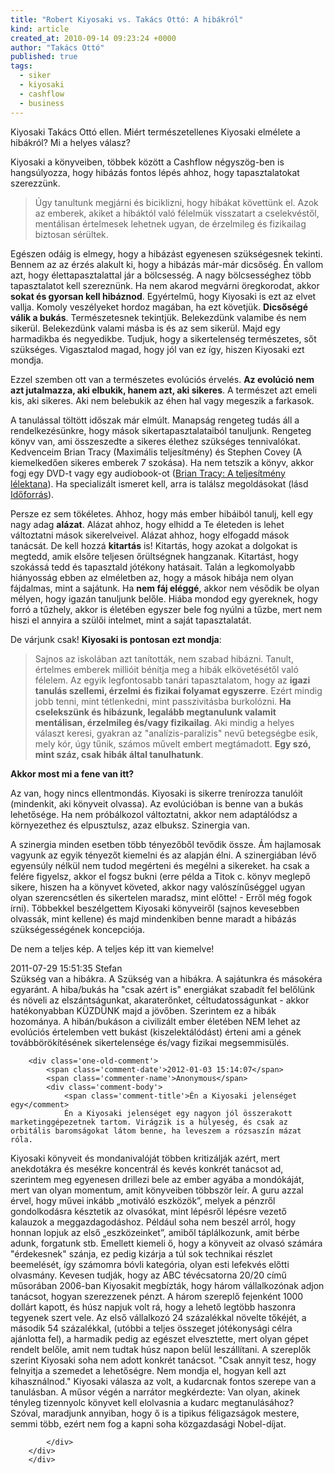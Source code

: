 ```yaml
---
title: "Robert Kiyosaki vs. Takács Ottó: A hibákról"
kind: article
created_at: 2010-09-14 09:23:24 +0000
author: "Takács Ottó"
published: true
tags: 
  - siker
  - kiyosaki
  - cashflow
  - business
---
```

<!-- #Robert Kiyosaki vs. Takács Ottó: A hibákról -->

Kiyosaki Takács Ottó ellen. Miért természetellenes Kiyosaki elmélete a hibákról? Mi a helyes válasz?

<!--break-->

Kiyosaki a könyveiben, többek között a Cashflow négyszög-ben is hangsúlyozza, hogy hibázás fontos lépés ahhoz, hogy tapasztalatokat szerezzünk.

>Úgy tanultunk megjárni és biciklizni, hogy hibákat követtünk el. Azok az emberek, akiket a hibáktól való félelmük visszatart a cselekvéstől, mentálisan értelmesek lehetnek ugyan, de érzelmileg és fizikailag biztosan sérültek.

Egészen odáig is elmegy, hogy a hibázást egyenesen szükségesnek tekinti. Bennem az az érzés alakult ki, hogy a hibázás már-már dicsőség. Én vallom azt, hogy élettapasztalattal jár a bölcsesség. A nagy bölcsességhez több tapasztalatot kell szereznünk. Ha nem akarod megvárni öregkorodat, akkor __sokat és gyorsan kell hibáznod__. Egyértelmű, hogy Kiyosaki is ezt az elvet vallja. Komoly veszélyeket hordoz magában, ha ezt követjük. __Dicsőségé válik a bukás__. Természetesnek tekintjük. Belekezdünk valamibe és nem sikerül. Belekezdünk valami másba is és az sem sikerül. Majd egy harmadikba és negyedikbe. Tudjuk, hogy a sikertelenség természetes, sőt szükséges. Vigasztalod magad, hogy jól van ez így, hiszen Kiyosaki ezt mondja.

Ezzel szemben ott van a természetes evolúciós érvelés. __Az evolúció nem azt jutalmazza, aki elbukik, hanem azt, aki sikeres__. A természet azt emeli kis, aki sikeres. Aki nem belebukik az éhen hal vagy megeszik a farkasok.

A tanulással töltött időszak már elmúlt. Manapság rengeteg tudás áll a rendelkezésünkre, hogy mások sikertapasztalataiból tanuljunk. Rengeteg könyv van, ami összeszedte a sikeres élethez szükséges tennivalókat. Kedvenceim Brian Tracy (Maximális teljesítmény) és Stephen Covey (A kiemelkedően sikeres emberek 7 szokása). Ha nem tetszik a könyv, akkor fogj egy DVD-t vagy egy audiobook-ot ([Brian Tracy: A teljesítmény lélektana](http://www.qualityontime.eu/review/brian-tracy-maximalis-teljesitmeny)). Ha specializált ismeret kell, arra is találsz megoldásokat (lásd [Időforrás](http://www.qualityontime.eu/review/idoforras-doubravszky-gyorgy)).

Persze ez sem tökéletes. Ahhoz, hogy más ember hibáiból tanulj, kell egy nagy adag __alázat__. Alázat ahhoz, hogy elhidd a Te életeden is lehet változtatni mások sikerelveivel. Alázat ahhoz, hogy elfogadd mások tanácsát. De kell hozzá __kitartás__ is! Kitartás, hogy azokat a dolgokat is megtedd, amik elsőre teljesen őrültségnek hangzanak. Kitartást, hogy szokássá tedd és tapasztald jótékony hatásait. Talán a legkomolyabb hiányosság ebben az elméletben az, hogy a mások hibája nem olyan fájdalmas, mint a sajátunk. Ha __nem fáj eléggé__, akkor nem vésődik be olyan mélyen, hogy igazán tanuljunk belőle. Hiába mondod egy gyereknek, hogy forró a tűzhely, akkor is életében egyszer bele fog nyúlni a tűzbe, mert nem hiszi el annyira a szülői intelmet, mint a saját tapasztalatát.

De várjunk csak! __Kiyosaki is pontosan ezt mondja__:

>Sajnos az iskolában azt tanították, nem szabad hibázni. Tanult, értelmes emberek millióit bénítja meg a hibák elkövetésétől való félelem. Az egyik legfontosabb tanári tapasztalatom, hogy az __igazi tanulás szellemi, érzelmi és fizikai folyamat egyszerre__. Ezért mindig jobb tenni, mint tétlenkedni, mint passzivitásba burkolózni. __Ha cselekszünk és hibázunk, legalább megtanulunk valamit mentálisan, érzelmileg és/vagy fizikailag__. Aki mindig a helyes választ keresi, gyakran az "analízis-paralízis" nevű betegségbe esik, mely kór, úgy tűnik, számos művelt embert megtámadott. __Egy szó, mint száz, csak hibák által tanulhatunk__.

__Akkor most mi a fene van itt?__

Az van, hogy nincs ellentmondás. Kiyosaki is sikerre trenírozza tanulóit (mindenkit, aki könyveit olvassa). Az evolúcióban is benne van a bukás lehetősége. Ha nem próbálkozol változtatni, akkor nem adaptálódsz a környezethez és elpusztulsz, azaz elbuksz. Szinergia van.

A szinergia minden esetben több tényezőből tevődik össze. Ám hajlamosak vagyunk az egyik tényezőt kiemelni és az alapján élni. A szinergiában lévő egyensúly nélkül nem tudod megérteni és megélni a sikereket. ha csak a felére figyelsz, akkor el fogsz bukni (erre példa a Titok c. könyv meglepő sikere, hiszen ha a könyvet követed, akkor nagy valószínűséggel ugyan olyan szerencsétlen és sikertelen maradsz, mint előtte! - Erről még fogok írni). Többekkel beszélgettem Kiyosaki könyveiről (sajnos kevesebben olvassák, mint kellene) és majd mindenkiben benne maradt a hibázás szükségességének koncepciója. 

De nem a teljes kép. A teljes kép itt van kiemelve!



<div class='old-comments'>
		<div class='one-old-comment'>
			<span class='comment-date'>2011-07-29 15:51:35</span>
			<span class='commenter-name'>Stefan</span>
			<div class='comment-body'>
				<span class='comment-title'>Szükség van a hibákra. A</comment>
				Szükség van a hibákra. A sajátunkra és másokéra egyaránt. A hiba/bukás ha "csak azért is" energiákat szabadít fel belőlünk és növeli az elszántságunkat, akaraterőnket, céltudatosságunkat - akkor hatékonyabban KÜZDÜNK majd a jövőben. Szerintem ez a hibák hozománya. A hibán/bukáson a civilizált ember életében NEM lehet az evolúciós értelemben vett bukást (kiszelektálódást) érteni ami a gének továbbörökítésének sikertelensége és/vagy fizikai megsemmisülés. 
			</div>
		</div>
		
		<div class='one-old-comment'>
			<span class='comment-date'>2012-01-03 15:14:07</span>
			<span class='commenter-name'>Anonymous</span>
			<div class='comment-body'>
				<span class='comment-title'>Én a Kiyosaki jelenséget egy</comment>
				Én a Kiyosaki jelenséget egy nagyon jól összerakott marketinggépezetnek tartom. Virágzik is a hülyeség, és csak az orbitális baromságokat látom benne, ha leveszem a rózsaszín mázat róla.
Kiyosaki könyveit és mondanivalóját többen kritizálják azért, mert anekdotákra és mesékre koncentrál és kevés konkrét tanácsot ad, szerintem meg egyenesen drillezi bele az ember agyába a mondókáját, mert van olyan momentum, amit könyveiben többször leír. A guru azzal érvel, hogy művei inkább „motiváló eszközök”, melyek a pénzről gondolkodásra késztetik az olvasókat, mint lépésről lépésre vezető kalauzok a meggazdagodáshoz. Például soha nem beszél arról, hogy honnan lopjuk az első „eszközeinket”, amiből táplálkozunk, amit bérbe adunk, forgatunk stb. Emellett kiemeli ő, hogy a könyveit az olvasó számára "érdekesnek" szánja, ez pedig kizárja a túl sok technikai részlet beemelését, így számomra bóvli kategória, olyan esti lefekvés előtti olvasmány.
Kevesen tudják, hogy az ABC tévécsatorna 20/20 című műsorában 2006-ban Kiyosakit megbízták, hogy három vállalkozónak adjon tanácsot, hogyan szerezzenek pénzt. A három szereplő fejenként 1000 dollárt kapott, és húsz napjuk volt rá, hogy a lehető legtöbb haszonra tegyenek szert vele. Az első vállalkozó 24 százalékkal növelte tőkéjét, a második 54 százalékkal, (utóbbi a teljes összeget jótékonysági célra ajánlotta fel), a harmadik pedig az egészet elvesztette, mert olyan gépet rendelt belőle, amit nem tudtak húsz napon belül leszállítani. A szereplők szerint Kiyosaki soha nem adott konkrét tanácsot. "Csak annyit tesz, hogy felnyitja a szemedet a lehetőségre. Nem mondja el, hogyan kell azt kihasználnod." Kiyosaki válasza az volt, a kudarcnak fontos szerepe van a tanulásban. A műsor végén a narrátor megkérdezte: Van olyan, akinek tényleg tizennyolc könyvet kell elolvasnia a kudarc megtanulásához?
Szóval, maradjunk annyiban, hogy ő is a tipikus féligazságok mestere, semmi több, ezért nem fog a kapni soha közgazdasági Nobel-díjat. 

			</div>
		</div>
		</div>